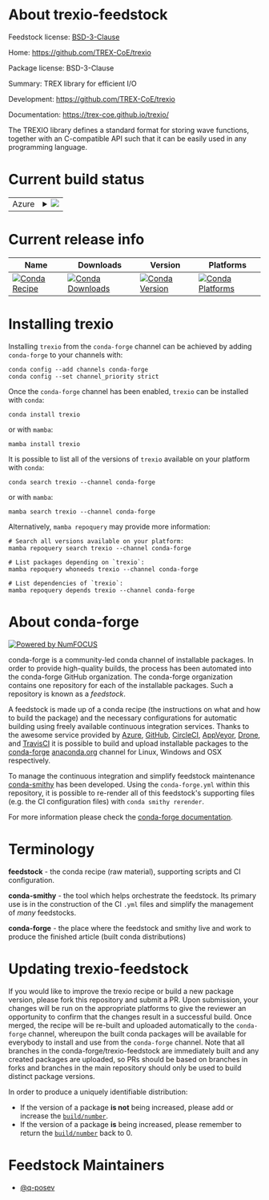 About trexio-feedstock
======================

Feedstock license: [BSD-3-Clause](https://github.com/conda-forge/trexio-feedstock/blob/main/LICENSE.txt)

Home: https://github.com/TREX-CoE/trexio

Package license: BSD-3-Clause

Summary: TREX library for efficient I/O

Development: https://github.com/TREX-CoE/trexio

Documentation: https://trex-coe.github.io/trexio/

The TREXIO library defines a standard format for storing wave functions,
together with an C-compatible API such that it can be easily used in
any programming language.


Current build status
====================


<table>
    
  <tr>
    <td>Azure</td>
    <td>
      <details>
        <summary>
          <a href="https://dev.azure.com/conda-forge/feedstock-builds/_build/latest?definitionId=15636&branchName=main">
            <img src="https://dev.azure.com/conda-forge/feedstock-builds/_apis/build/status/trexio-feedstock?branchName=main">
          </a>
        </summary>
        <table>
          <thead><tr><th>Variant</th><th>Status</th></tr></thead>
          <tbody><tr>
              <td>linux_64_mpinompi</td>
              <td>
                <a href="https://dev.azure.com/conda-forge/feedstock-builds/_build/latest?definitionId=15636&branchName=main">
                  <img src="https://dev.azure.com/conda-forge/feedstock-builds/_apis/build/status/trexio-feedstock?branchName=main&jobName=linux&configuration=linux%20linux_64_mpinompi" alt="variant">
                </a>
              </td>
            </tr><tr>
              <td>linux_64_mpiopenmpi</td>
              <td>
                <a href="https://dev.azure.com/conda-forge/feedstock-builds/_build/latest?definitionId=15636&branchName=main">
                  <img src="https://dev.azure.com/conda-forge/feedstock-builds/_apis/build/status/trexio-feedstock?branchName=main&jobName=linux&configuration=linux%20linux_64_mpiopenmpi" alt="variant">
                </a>
              </td>
            </tr><tr>
              <td>linux_aarch64_mpinompi</td>
              <td>
                <a href="https://dev.azure.com/conda-forge/feedstock-builds/_build/latest?definitionId=15636&branchName=main">
                  <img src="https://dev.azure.com/conda-forge/feedstock-builds/_apis/build/status/trexio-feedstock?branchName=main&jobName=linux&configuration=linux%20linux_aarch64_mpinompi" alt="variant">
                </a>
              </td>
            </tr><tr>
              <td>linux_aarch64_mpiopenmpi</td>
              <td>
                <a href="https://dev.azure.com/conda-forge/feedstock-builds/_build/latest?definitionId=15636&branchName=main">
                  <img src="https://dev.azure.com/conda-forge/feedstock-builds/_apis/build/status/trexio-feedstock?branchName=main&jobName=linux&configuration=linux%20linux_aarch64_mpiopenmpi" alt="variant">
                </a>
              </td>
            </tr><tr>
              <td>linux_ppc64le_mpinompi</td>
              <td>
                <a href="https://dev.azure.com/conda-forge/feedstock-builds/_build/latest?definitionId=15636&branchName=main">
                  <img src="https://dev.azure.com/conda-forge/feedstock-builds/_apis/build/status/trexio-feedstock?branchName=main&jobName=linux&configuration=linux%20linux_ppc64le_mpinompi" alt="variant">
                </a>
              </td>
            </tr><tr>
              <td>linux_ppc64le_mpiopenmpi</td>
              <td>
                <a href="https://dev.azure.com/conda-forge/feedstock-builds/_build/latest?definitionId=15636&branchName=main">
                  <img src="https://dev.azure.com/conda-forge/feedstock-builds/_apis/build/status/trexio-feedstock?branchName=main&jobName=linux&configuration=linux%20linux_ppc64le_mpiopenmpi" alt="variant">
                </a>
              </td>
            </tr><tr>
              <td>osx_64_mpinompi</td>
              <td>
                <a href="https://dev.azure.com/conda-forge/feedstock-builds/_build/latest?definitionId=15636&branchName=main">
                  <img src="https://dev.azure.com/conda-forge/feedstock-builds/_apis/build/status/trexio-feedstock?branchName=main&jobName=osx&configuration=osx%20osx_64_mpinompi" alt="variant">
                </a>
              </td>
            </tr><tr>
              <td>osx_64_mpiopenmpi</td>
              <td>
                <a href="https://dev.azure.com/conda-forge/feedstock-builds/_build/latest?definitionId=15636&branchName=main">
                  <img src="https://dev.azure.com/conda-forge/feedstock-builds/_apis/build/status/trexio-feedstock?branchName=main&jobName=osx&configuration=osx%20osx_64_mpiopenmpi" alt="variant">
                </a>
              </td>
            </tr><tr>
              <td>osx_arm64_mpinompi</td>
              <td>
                <a href="https://dev.azure.com/conda-forge/feedstock-builds/_build/latest?definitionId=15636&branchName=main">
                  <img src="https://dev.azure.com/conda-forge/feedstock-builds/_apis/build/status/trexio-feedstock?branchName=main&jobName=osx&configuration=osx%20osx_arm64_mpinompi" alt="variant">
                </a>
              </td>
            </tr><tr>
              <td>osx_arm64_mpiopenmpi</td>
              <td>
                <a href="https://dev.azure.com/conda-forge/feedstock-builds/_build/latest?definitionId=15636&branchName=main">
                  <img src="https://dev.azure.com/conda-forge/feedstock-builds/_apis/build/status/trexio-feedstock?branchName=main&jobName=osx&configuration=osx%20osx_arm64_mpiopenmpi" alt="variant">
                </a>
              </td>
            </tr>
          </tbody>
        </table>
      </details>
    </td>
  </tr>
</table>

Current release info
====================

| Name | Downloads | Version | Platforms |
| --- | --- | --- | --- |
| [![Conda Recipe](https://img.shields.io/badge/recipe-trexio-green.svg)](https://anaconda.org/conda-forge/trexio) | [![Conda Downloads](https://img.shields.io/conda/dn/conda-forge/trexio.svg)](https://anaconda.org/conda-forge/trexio) | [![Conda Version](https://img.shields.io/conda/vn/conda-forge/trexio.svg)](https://anaconda.org/conda-forge/trexio) | [![Conda Platforms](https://img.shields.io/conda/pn/conda-forge/trexio.svg)](https://anaconda.org/conda-forge/trexio) |

Installing trexio
=================

Installing `trexio` from the `conda-forge` channel can be achieved by adding `conda-forge` to your channels with:

```
conda config --add channels conda-forge
conda config --set channel_priority strict
```

Once the `conda-forge` channel has been enabled, `trexio` can be installed with `conda`:

```
conda install trexio
```

or with `mamba`:

```
mamba install trexio
```

It is possible to list all of the versions of `trexio` available on your platform with `conda`:

```
conda search trexio --channel conda-forge
```

or with `mamba`:

```
mamba search trexio --channel conda-forge
```

Alternatively, `mamba repoquery` may provide more information:

```
# Search all versions available on your platform:
mamba repoquery search trexio --channel conda-forge

# List packages depending on `trexio`:
mamba repoquery whoneeds trexio --channel conda-forge

# List dependencies of `trexio`:
mamba repoquery depends trexio --channel conda-forge
```


About conda-forge
=================

[![Powered by
NumFOCUS](https://img.shields.io/badge/powered%20by-NumFOCUS-orange.svg?style=flat&colorA=E1523D&colorB=007D8A)](https://numfocus.org)

conda-forge is a community-led conda channel of installable packages.
In order to provide high-quality builds, the process has been automated into the
conda-forge GitHub organization. The conda-forge organization contains one repository
for each of the installable packages. Such a repository is known as a *feedstock*.

A feedstock is made up of a conda recipe (the instructions on what and how to build
the package) and the necessary configurations for automatic building using freely
available continuous integration services. Thanks to the awesome service provided by
[Azure](https://azure.microsoft.com/en-us/services/devops/), [GitHub](https://github.com/),
[CircleCI](https://circleci.com/), [AppVeyor](https://www.appveyor.com/),
[Drone](https://cloud.drone.io/welcome), and [TravisCI](https://travis-ci.com/)
it is possible to build and upload installable packages to the
[conda-forge](https://anaconda.org/conda-forge) [anaconda.org](https://anaconda.org/)
channel for Linux, Windows and OSX respectively.

To manage the continuous integration and simplify feedstock maintenance
[conda-smithy](https://github.com/conda-forge/conda-smithy) has been developed.
Using the ``conda-forge.yml`` within this repository, it is possible to re-render all of
this feedstock's supporting files (e.g. the CI configuration files) with ``conda smithy rerender``.

For more information please check the [conda-forge documentation](https://conda-forge.org/docs/).

Terminology
===========

**feedstock** - the conda recipe (raw material), supporting scripts and CI configuration.

**conda-smithy** - the tool which helps orchestrate the feedstock.
                   Its primary use is in the construction of the CI ``.yml`` files
                   and simplify the management of *many* feedstocks.

**conda-forge** - the place where the feedstock and smithy live and work to
                  produce the finished article (built conda distributions)


Updating trexio-feedstock
=========================

If you would like to improve the trexio recipe or build a new
package version, please fork this repository and submit a PR. Upon submission,
your changes will be run on the appropriate platforms to give the reviewer an
opportunity to confirm that the changes result in a successful build. Once
merged, the recipe will be re-built and uploaded automatically to the
`conda-forge` channel, whereupon the built conda packages will be available for
everybody to install and use from the `conda-forge` channel.
Note that all branches in the conda-forge/trexio-feedstock are
immediately built and any created packages are uploaded, so PRs should be based
on branches in forks and branches in the main repository should only be used to
build distinct package versions.

In order to produce a uniquely identifiable distribution:
 * If the version of a package **is not** being increased, please add or increase
   the [``build/number``](https://docs.conda.io/projects/conda-build/en/latest/resources/define-metadata.html#build-number-and-string).
 * If the version of a package **is** being increased, please remember to return
   the [``build/number``](https://docs.conda.io/projects/conda-build/en/latest/resources/define-metadata.html#build-number-and-string)
   back to 0.

Feedstock Maintainers
=====================

* [@q-posev](https://github.com/q-posev/)

